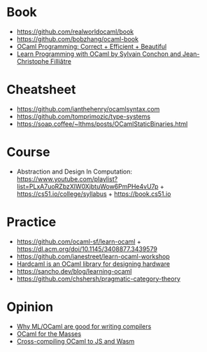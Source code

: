 # Book

- https://github.com/realworldocaml/book
- https://github.com/bobzhang/ocaml-book
- [OCaml Programming: Correct + Efficient + Beautiful](https://github.com/cs3110/textbook)
- [Learn Programming with OCaml by Sylvain Conchon and Jean-Christophe Filliâtre](https://usr.lmf.cnrs.fr/lpo)

# Cheatsheet

- https://github.com/ianthehenry/ocamlsyntax.com
- https://github.com/tomprimozic/type-systems
- https://soap.coffee/~lthms/posts/OCamlStaticBinaries.html

# Course 

- Abstraction and Design In Computation: https://www.youtube.com/playlist?list=PLxA7uoRZbzXlW0XjbtuWow6PmPHe4vU7p + https://cs51.io/college/syllabus + https://book.cs51.io

# Practice

- https://github.com/ocaml-sf/learn-ocaml + https://dl.acm.org/doi/10.1145/3408877.3439579
- https://github.com/janestreet/learn-ocaml-workshop
- [Hardcaml is an OCaml library for designing hardware](https://github.com/janestreet/hardcaml)
- https://sancho.dev/blog/learning-ocaml
- https://github.com/chshersh/pragmatic-category-theory

# Opinion

- [Why ML/OCaml are good for writing compilers](http://flint.cs.yale.edu/cs421/case-for-ml.html)
- [OCaml for the Masses](https://queue.acm.org/detail.cfm?id=2038036)
- [Cross-compiling OCaml to JS and Wasm](https://semgrep.dev/blog/2023/turbo-mode)
